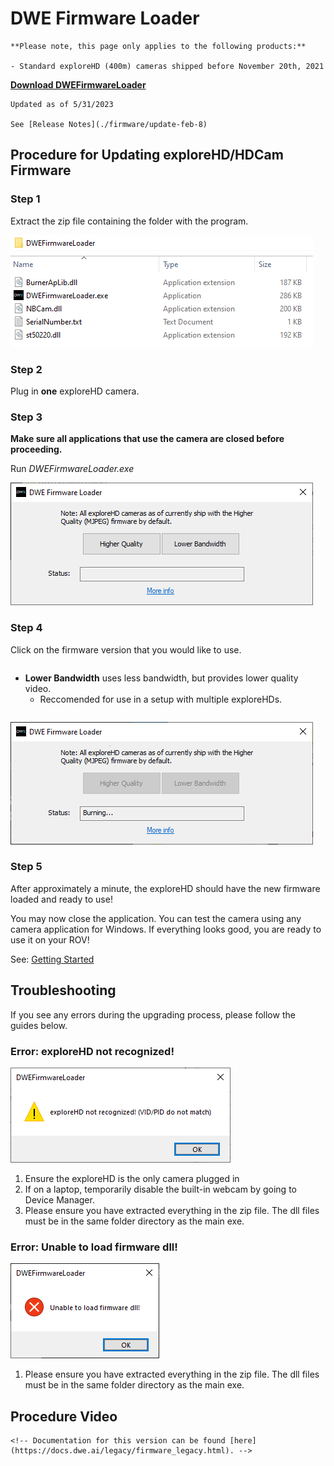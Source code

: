 # DWE Firmware Loader

```{warning}
**Please note, this page only applies to the following products:**

- Standard exploreHD (400m) cameras shipped before November 20th, 2021
```

[**Download DWEFirmwareLoader**](https://cdn.shopify.com/s/files/1/0575/8785/9626/files/DWEFirmwareLoader_4414.zip)

```{note}
Updated as of 5/31/2023

See [Release Notes](./firmware/update-feb-8)
```

## Procedure for Updating exploreHD/HDCam Firmware

### Step 1

Extract the zip file containing the folder with the program.

![Extract the Zip File](../img/firmware_loader/Firmware_Loader_Step_1-1.png)
![Folder Contents](../img/firmware_loader/Firmware_Loader_Step_1-2.png)

### Step 2

Plug in **one** exploreHD camera.

### Step 3

**Make sure all applications that use the camera are closed before proceeding.**

Run *DWEFirmwareLoader.exe*

![DWE Firmware Loader](../img/firmware_loader/Firmware_Loader_Step_3.png)

### Step 4

Click on the firmware version that you would like to use.

```{important} Since the introduction of [DWE OS](https://docs.exploredeepwater.com/software/dweos.html), we no longer offer High Quality Firmware as the setting can be adjusted via DWE OS. The default camera firmware we ship and recommend is the lower bandwidth version when streaming. If you have any questions, feel free to ask on [our forums](https://discuss.exploredeepwater.com/).
```


* **Lower Bandwidth** uses less bandwidth, but provides lower quality video.
    * Reccomended for use in a setup with multiple exploreHDs.

```{warning} Do not close the application, unplug the camera, or open any applications that may use the camera until the update is complete.
```

![Update Firmware](../img/firmware_loader/Firmware_Loader_Step_4.png)

### Step 5

After approximately a minute, the exploreHD should have the new firmware loaded and ready to use!

You may now close the application. You can test the camera using any camera application for Windows. If everything looks good, you are ready to use it on your ROV!

See: [Getting Started](../products/explorehd)

## Troubleshooting

If you see any errors during the upgrading process, please follow the guides below.

### Error: exploreHD not recognized!

![Error Message](../img/firmware_loader/Firmware_Loader_Error_Not_Recognized.png)

1. Ensure the exploreHD is the only camera plugged in
2. If on a laptop, temporarily disable the built-in webcam by going to Device Manager.
3. Please ensure you have extracted everything in the zip file. The dll files must be in the same folder directory as the main exe.

### Error: Unable to load firmware dll!

![Error Message](../img/firmware_loader/Firmware_Loader_Error_No_dll.png)

1. Please ensure you have extracted everything in the zip file. The dll files must be in the same folder directory as the main exe.


## Procedure Video

```{warning} This video uses an outdated version of the loader. If you have trouble, please contact support@dwe.ai
<!-- Documentation for this version can be found [here](https://docs.dwe.ai/legacy/firmware_legacy.html). -->
```

```{youtube} G4h9EAG88HU
```
